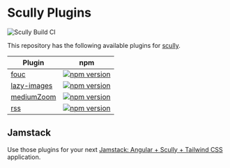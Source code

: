 # Scully Plugins

![Scully Build CI](https://github.com/notiz-dev/scully-plugins/workflows/Node.js%20CI/badge.svg)

This repository has the following available plugins for [scully](https://github.com/scullyio/scully).

| Plugin                                                                                            | npm                                                                                                                                                 |
| ------------------------------------------------------------------------------------------------- | --------------------------------------------------------------------------------------------------------------------------------------------------- |
| [fouc](https://github.com/notiz-dev/scully-plugins/tree/master/plugins/fouc#readme)               | [![npm version](https://badge.fury.io/js/%40notiz%2Fscully-plugin-fouc.svg)](https://www.npmjs.com/package/@notiz/scully-plugin-fouc)               |
| [lazy-images](https://github.com/notiz-dev/scully-plugins/tree/master/plugins/lazy-images#readme) | [![npm version](https://badge.fury.io/js/%40notiz%2Fscully-plugin-lazy-images.svg)](https://www.npmjs.com/package/@notiz/scully-plugin-lazy-images) |
| [mediumZoom](https://github.com/notiz-dev/scully-plugins/tree/master/plugins/medium-zoom#readme)  | [![npm version](https://badge.fury.io/js/%40notiz%2Fscully-plugin-medium-zoom.svg)](https://www.npmjs.com/package/@notiz/scully-plugin-medium-zoom) |
| [rss](https://github.com/notiz-dev/scully-plugins/tree/master/plugins/rss#readme)                 | [![npm version](https://badge.fury.io/js/%40notiz%2Fscully-plugin-rss.svg)](https://www.npmjs.com/package/@notiz/scully-plugin-rss)                 |

## Jamstack

Use those plugins for your next [Jamstack: Angular + Scully + Tailwind CSS](https://notiz.dev/blog/jamstack-angular-scully-tailwind-css) application.
